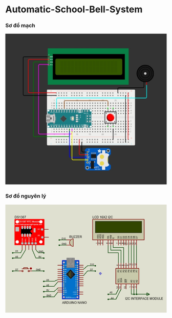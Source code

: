 # Automatic-School-Bell-System
### Sơ đồ mạch
![Image](circuit_diagram.png)
### Sơ đồ nguyên lý
![Image](schematic_diagram.png)
